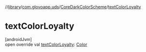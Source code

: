 //[library](../../../index.md)/[com.glovoapp.uds](../index.md)/[CoreDarkColorScheme](index.md)/[textColorLoyalty](text-color-loyalty.md)

# textColorLoyalty

[androidJvm]\
open override val [textColorLoyalty](text-color-loyalty.md): [Color](https://developer.android.com/reference/kotlin/androidx/compose/ui/graphics/Color.html)

